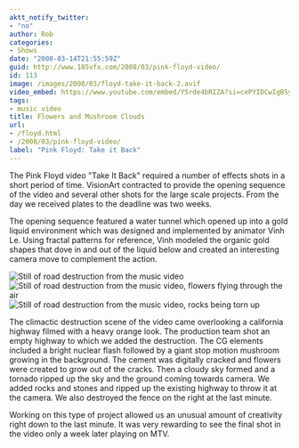 ```yaml
---
aktt_notify_twitter:
- "no"
author: Rob
categories:
- Shows
date: "2008-03-14T21:55:59Z"
guid: http://www.185vfx.com/2008/03/pink-floyd-video/
id: 113
image: /images/2008/03/floyd-take-it-back-2.avif
video_embed: https://www.youtube.com/embed/Y5rde4bRIZA?si=cePYIDCwIgB5yq4t
tags:
- music video
title: Flowers and Mushroom Clouds
url: 
- /floyd.html
- /2008/03/pink-floyd-video/
label: "Pink Floyd: Take it Back"
---
```


The Pink Floyd video "Take It Back" required a number of effects shots in a short period of time. VisionArt contracted to provide the opening sequence of the video and several other shots for the large scale projects. From the day we received plates to the deadline was two weeks.

The opening sequence featured a water tunnel which opened up into a gold liquid environment which was designed and implemented by animator Vinh Le. Using fractal patterns for reference, Vinh modeled the organic gold shapes that dove in and out of the liquid below and created an interesting camera move to complement the action.

<div class="gallery-box">
  <div class="gallery">
    <img src="/images/2008/03/floyd-take-it-back-1.avif" loading="lazy" alt="Still of road destruction from the music video">
    <img src="/images/2008/03/floyd-take-it-back-2.avif" loading="lazy" alt="Still of road destruction from the music video, flowers flying through the air">
    <img src="/images/2008/03/floyd-take-it-back-3.avif" loading="lazy" alt="Still of road destruction from the music video, rocks being torn up">
  </div>
</div>

The climactic destruction scene of the video came overlooking a california highway filmed with a heavy orange look. The production team shot an empty highway to which we added the destruction. The CG elements included a bright nuclear flash followed by a giant stop motion mushroom growing in the background. The cement was digitally cracked and flowers were created to grow out of the cracks. Then a cloudy sky formed and a tornado ripped up the sky and the ground coming towards camera. We added rocks and stones and ripped up the existing highway to throw it at the camera. We also destroyed the fence on the right at the last minute.

Working on this type of project allowed us an unusual amount of creativity right down to the last minute. It was very rewarding to see the final shot in the video only a week later playing on MTV.